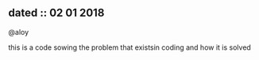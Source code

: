 dated :: 02 01 2018
---------------------

@aloy 

this is a code sowing the problem that existsin coding and how it is solved 
